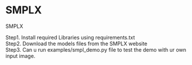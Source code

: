 # SMPLX
SMPLX

Step1. Install required Libraries using requirements.txt <br>
Step2. Download the models files from the SMPLX website <br>
Step3. Can u run examples/smpl_demo.py file to test the demo with ur own input image.
